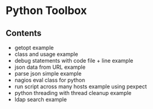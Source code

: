 Python Toolbox
====================

Contents
---------------------
* getopt example
* class and usage example
* debug statements with code file + line example
* json data from URL example
* parse json simple example
* nagios eval class for python
* run script across many hosts example using pexpect
* python threading with thread cleanup example
* ldap search example
